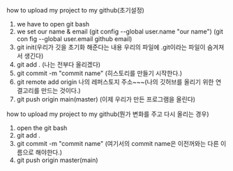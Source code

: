 how to upload my project to my github(초기설정)
1. we have to open git bash
2. we set our name & email (git config --global user.name "our name") (git con fig --global user.email github email)
3. git init(우리가 깃을 초기화 해준다는 내용 우리의 파일에 .git이라는 파일이 숨겨져서 생긴다)
4. git add . (나는 전부다 올리겠다)
5. git commit -m "commit name" (히스토리를 만들기 시작한다.)
6. git remote add origin 나의 레퍼스토지 주소~~~(나의 깃허브를 올리기 위한 연결고리를 만드는 것이다.)
7. git push origin main(master) (이제 우리가 만든 프로그램을 올린다)

how to upload my project to my github(뭔가 변화를 주고 다시 올리는 경우)
1. open the git bash
2. git add .
3. git commit -m "commit name" (여기서의 commit name은 이전꺼와는 다른 이름으로 해야한다.)
4. git push origin master(main) 

